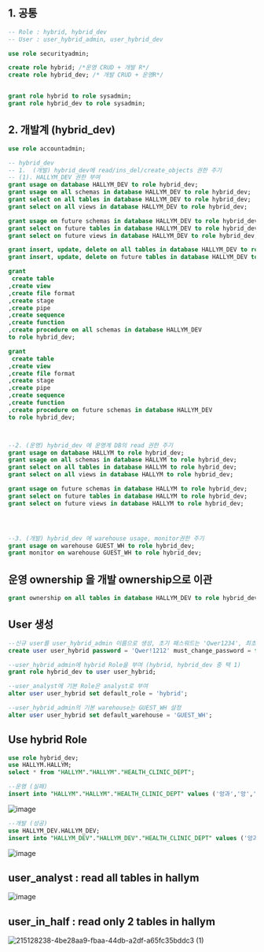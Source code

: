 ## 1. 공통
```sql
-- Role : hybrid, hybrid_dev
-- User : user_hybrid_admin, user_hybrid_dev

use role securityadmin;

create role hybrid; /*운영 CRUD + 개발 R*/
create role hybrid_dev; /* 개발 CRUD + 운영R*/


grant role hybrid to role sysadmin;
grant role hybrid_dev to role sysadmin;

```

## 2. 개발계 (hybrid_dev)
```sql
use role accountadmin;

-- hybrid_dev
-- 1.  (개발) hybrid_dev에 read/ins_del/create_objects 권한 주기
-- (1). HALLYM_DEV 권한 부여
grant usage on database HALLYM_DEV to role hybrid_dev;
grant usage on all schemas in database HALLYM_DEV to role hybrid_dev;
grant select on all tables in database HALLYM_DEV to role hybrid_dev;
grant select on all views in database HALLYM_DEV to role hybrid_dev;

grant usage on future schemas in database HALLYM_DEV to role hybrid_dev;
grant select on future tables in database HALLYM_DEV to role hybrid_dev;
grant select on future views in database HALLYM_DEV to role hybrid_dev;

grant insert, update, delete on all tables in database HALLYM_DEV to role hybrid_dev;
grant insert, update, delete on future tables in database HALLYM_DEV to role hybrid_dev;

grant 
 create table
,create view
,create file format
,create stage
,create pipe
,create sequence
,create function
,create procedure on all schemas in database HALLYM_DEV
to role hybrid_dev;

grant 
 create table
,create view
,create file format
,create stage
,create pipe
,create sequence
,create function
,create procedure on future schemas in database HALLYM_DEV
to role hybrid_dev;



--2. (운영) hybrid_dev 에 운영계 DB의 read 권한 주기
grant usage on database HALLYM to role hybrid_dev;
grant usage on all schemas in database HALLYM to role hybrid_dev;
grant select on all tables in database HALLYM to role hybrid_dev;
grant select on all views in database HALLYM to role hybrid_dev;

grant usage on future schemas in database HALLYM to role hybrid_dev;
grant select on future tables in database HALLYM to role hybrid_dev;
grant select on future views in database HALLYM to role hybrid_dev;




--3. (개발) hybrid_dev 에 warehouse usage, monitor권한 주기
grant usage on warehouse GUEST_WH to role hybrid_dev;
grant monitor on warehouse GUEST_WH to role hybrid_dev;
```

## 운영 ownership 을 개발 ownership으로 이관

```sql
grant ownership on all tables in database HALLYM_DEV to role hybrid_dev copy current grants;
```

## User 생성
```sql
--신규 user를 user_hybrid_admin 이름으로 생성, 초기 패스워드는 'Qwer1234', 최초 로그인시 바꾸도록 설정
create user user_hybrid password = 'Qwer!1212' must_change_password = false;

--user_hybrid_admin에 hybrid Role을 부여 (hybrid, hybrid_dev 중 택 1)
grant role hybrid_dev to user user_hybrid;

--user_analyst에 기본 Role은 analyst로 부여
alter user user_hybrid set default_role = 'hybrid';

--user_hybrid_admin의 기본 warehouse는 GUEST_WH 설정
alter user user_hybrid set default_warehouse = 'GUEST_WH';
```

## Use hybrid Role
```sql
use role hybrid_dev;
use HALLYM.HALLYM;
select * from "HALLYM"."HALLYM"."HEALTH_CLINIC_DEPT";

--운영 (실패)
insert into "HALLYM"."HALLYM"."HEALTH_CLINIC_DEPT" values ('앙과','앙','꽈');
```

![image](https://user-images.githubusercontent.com/52474199/214993169-370a979e-0c2a-45ae-a5fb-f9320b188e67.png)

```sql
--개발 (성공)
use HALLYM_DEV.HALLYM_DEV;
insert into "HALLYM_DEV"."HALLYM_DEV"."HEALTH_CLINIC_DEPT" values ('앙과','앙','꽈');
```

![image](https://user-images.githubusercontent.com/52474199/214993408-5e706aae-afcc-4aab-8e83-bd4d7312a1b4.png)

## user_analyst : read all tables in hallym
![image](https://user-images.githubusercontent.com/52474199/215129761-78310746-975a-4ef8-bfbe-97342be495d1.png)


## user_in_half : read only 2 tables in hallym

![215128238-4be28aa9-fbaa-44db-a2df-a65fc35bddc3 (1)](https://user-images.githubusercontent.com/52474199/215129634-73b4daf9-9e81-4449-975e-3fb0e7949fed.png)
